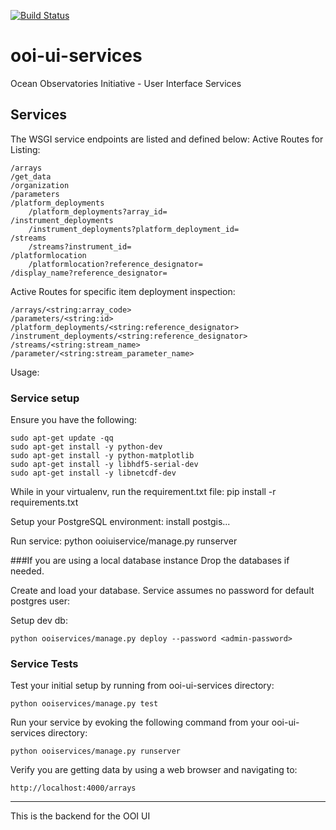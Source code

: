 [![Build Status](https://travis-ci.org/asascience-open/ooi-ui-services.svg?branch=master)](https://travis-ci.org/asascience-open/ooi-ui-services)

ooi-ui-services
===============

Ocean Observatories Initiative - User Interface Services

## Services
The WSGI service endpoints are listed and defined below:
Active Routes for Listing:

    /arrays
    /get_data
    /organization
    /parameters
    /platform_deployments
        /platform_deployments?array_id=
    /instrument_deployments
        /instrument_deployments?platform_deployment_id=
    /streams
        /streams?instrument_id=
    /platformlocation
        /platformlocation?reference_designator=
    /display_name?reference_designator=

Active Routes for specific item deployment inspection:

    /arrays/<string:array_code>
    /parameters/<string:id>
    /platform_deployments/<string:reference_designator>
    /instrument_deployments/<string:reference_designator>
    /streams/<string:stream_name>
    /parameter/<string:stream_parameter_name>
    
Usage:
### Service setup
Ensure you have the following:

    sudo apt-get update -qq
    sudo apt-get install -y python-dev
    sudo apt-get install -y python-matplotlib
    sudo apt-get install -y libhdf5-serial-dev
    sudo apt-get install -y libnetcdf-dev
      
While in your virtualenv, run the requirement.txt file:
    pip install -r requirements.txt

Setup your PostgreSQL environment:
    install postgis...
    
Run service:
    python ooiuiservice/manage.py runserver

###If you are using a local database instance
Drop the databases if needed.

Create and load your database.  Service assumes no password for default postgres user:

Setup dev db:
    
    python ooiservices/manage.py deploy --password <admin-password>
    
### Service Tests
Test your initial setup by running from ooi-ui-services directory:
  
    python ooiservices/manage.py test
    
Run your service by evoking the following command from your ooi-ui-services directory:
  
    python ooiservices/manage.py runserver

Verify you are getting data by using a web browser and navigating to:

    http://localhost:4000/arrays

----

This is the backend for the OOI UI
